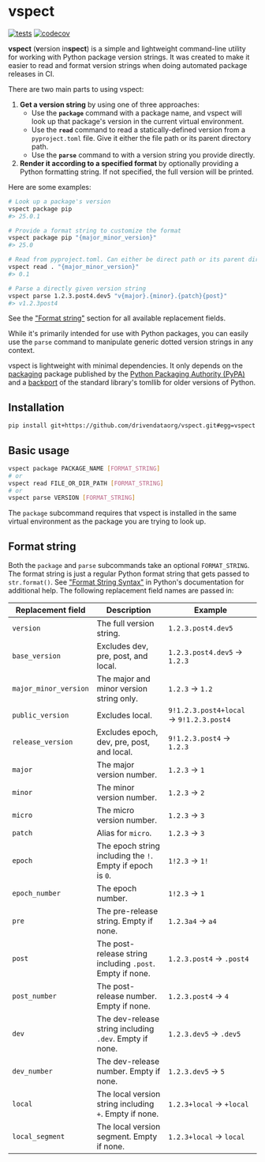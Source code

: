 # vspect

[![tests](https://github.com/drivendataorg/vspect/actions/workflows/tests.yml/badge.svg?branch=main)](https://github.com/drivendataorg/vspect/actions?query=workflow%3Atests+branch%3Amain)
[![codecov](https://codecov.io/gh/drivendataorg/vspect/branch/main/graph/badge.svg)](https://codecov.io/gh/drivendataorg/vspect)

**vspect** (**v**ersion in**spect**) is a simple and lightweight command-line utility for working with Python package version strings. It was created to make it easier to read and format version strings when doing automated package releases in CI.

There are two main parts to using vspect:

1. **Get a version string** by using one of three approaches:
    - Use the **`package`** command with a package name, and vspect will look up that package's version in the current virtual environment.
    - Use the **`read`** command to read a statically-defined version from a `pyproject.toml` file. Give it either the file path or its parent directory path.
    - Use the **`parse`** command to with a version string you provide directly.
2. **Render it according to a specified format** by optionally providing a Python formatting string. If not specified, the full version will be printed.

Here are some examples:

```sh
# Look up a package's version
vspect package pip
#> 25.0.1

# Provide a format string to customize the format
vspect package pip "{major_minor_version}"
#> 25.0

# Read from pyproject.toml. Can either be direct path or its parent directory
vspect read . "{major_minor_version}"
#> 0.1

# Parse a directly given version string
vspect parse 1.2.3.post4.dev5 "v{major}.{minor}.{patch}{post}"
#> v1.2.3post4
```

See the ["Format string"](#format-string) section for all available replacement fields.

While it's primarily intended for use with Python packages, you can easily use the `parse` command to manipulate generic dotted version strings in any context.

vspect is lightweight with minimal dependencies. It only depends on the [packaging](https://packaging.pypa.io/en/stable/) package published by the [Python Packaging Authority (PyPA)](https://www.pypa.io/en/latest/) and a [backport](https://github.com/hukkin/tomli) of the standard library's tomllib for older versions of Python.

## Installation

```sh
pip install git+https://github.com/drivendataorg/vspect.git#egg=vspect
```

## Basic usage

```sh
vspect package PACKAGE_NAME [FORMAT_STRING]
# or
vspect read FILE_OR_DIR_PATH [FORMAT_STRING]
# or
vspect parse VERSION [FORMAT_STRING]
```

The `package` subcommand requires that vspect is installed in the same virtual environment as the package you are trying to look up.

## Format string

Both the `package` and `parse` subcommands take an optional `FORMAT_STRING`. The format string is just a regular Python format string that gets passed to `str.format()`. See ["Format String Syntax"](https://docs.python.org/3/library/string.html#formatstrings) in Python's documentation for additional help. The following replacement field names are passed in:

| Replacement field       | Description                                                     | Example                         |
|-------------------------|-----------------------------------------------------------------|---------------------------------|
| `version`              | The full version string.                                       | `1.2.3.post4.dev5`             |
| `base_version`         | Excludes dev, pre, post, and local.                           | `1.2.3.post4.dev5` → `1.2.3`   |
| `major_minor_version`  | The major and minor version string only.                       | `1.2.3` → `1.2`                |
| `public_version`       | Excludes local.                                               | `9!1.2.3.post4+local` → `9!1.2.3.post4` |
| `release_version`      | Excludes epoch, dev, pre, post, and local.                    | `9!1.2.3.post4` → `1.2.3`      |
| `major`               | The major version number.                                     | `1.2.3` → `1`                  |
| `minor`               | The minor version number.                                     | `1.2.3` → `2`                  |
| `micro`               | The micro version number.                                     | `1.2.3` → `3`                  |
| `patch`               | Alias for `micro`.                                           | `1.2.3` → `3`                  |
| `epoch`               | The epoch string including the `!`. Empty if epoch is `0`.   | `1!2.3` → `1!`                 |
| `epoch_number`        | The epoch number.                                            | `1!2.3` → `1`                  |
| `pre`                 | The pre-release string. Empty if none.                       | `1.2.3a4` → `a4`               |
| `post`                | The post-release string including `.post`. Empty if none.     | `1.2.3.post4` → `.post4`        |
| `post_number`         | The post-release number. Empty if none.                      | `1.2.3.post4` → `4`            |
| `dev`                 | The dev-release string including `.dev`. Empty if none.       | `1.2.3.dev5` → `.dev5`          |
| `dev_number`          | The dev-release number. Empty if none.                       | `1.2.3.dev5` → `5`             |
| `local`               | The local version string including `+`. Empty if none.       | `1.2.3+local` → `+local`       |
| `local_segment`       | The local version segment. Empty if none.                    | `1.2.3+local` → `local`        |
